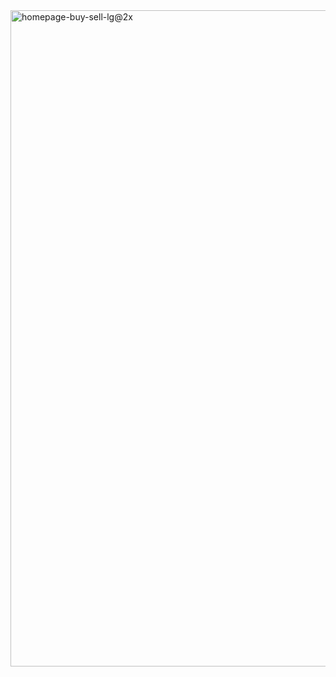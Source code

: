 

<!--
**freddybobjoe/freddybobjoe** is a ✨ _special_ ✨ repository because its `README.md` (this file) appears on your GitHub profile.

Here are some ideas to get you started:

- I’m currently learning html.
- I’m looking to collaborate on see below.
- I’m looking for help with a live chat website.
-->

<img width="1050" alt="homepage-buy-sell-lg@2x" src="https://user-images.githubusercontent.com/90323987/144112794-aa9cf8e6-22c3-4977-848f-04655653558c.png">


